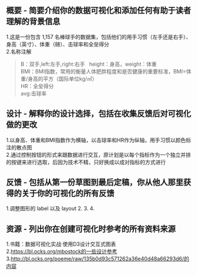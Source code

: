 ## 概要 - 简要介绍你的数据可视化和添加任何有助于读者理解的背景信息  
1.这是一份包含 1,157 名棒球手的数据集，包括他们的用手习惯（左手还是右手）、身高（英寸）、体重（磅）、击球率和全垒得分  
2.名称注解  
>  B：双手,left:左手,right:右手  
  height：身高，weight：体重  
  BMI：BMI指数，常用的衡量人体肥胖程度和是否健康的重要标准，BMI=体重/身高的平方（国际单位kg/㎡）  
  HR：全垒得分  
  avg:击球率  


## 设计 - 解释你的设计选择，包括在收集反馈后对可视化做的更改
1.以身高、体重和BMI指数作为横轴，以击球率和HR作为纵轴，用手习惯以颜色标注的散点图  
2.通过控制按钮的形式来跟数据进行交互，原计划是以每个指标作为一个独立并排的按键来进行选取，后因为技术不精，只好换成以成对指标的方式进行



## 反馈 - 包括从第一份草图到最后定稿，你从他人那里获得的关于你的可视化的所有反馈  
1.调整图形的 label 以及 layout
2.
3.
4.





## 资源 - 列出你在创建可视化时参考的所有资料来源  
1.书籍：数据可视化实战·使用D3设计交互式图表  
2.https://bl.ocks.org/mbostock的一些设计参考  
3.http://bl.ocks.org/poeme/raw/135b0d93c571262a36e40d48a66293d6/的内容  


